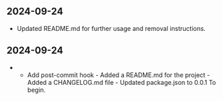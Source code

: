 ## 2024-09-24

- Updated README.md for further usage and removal instructions.

## 2024-09-24

- - Add post-commit hook - Added a README.md for the project - Added a CHANGELOG.md file - Updated package.json to 0.0.1 To begin.
